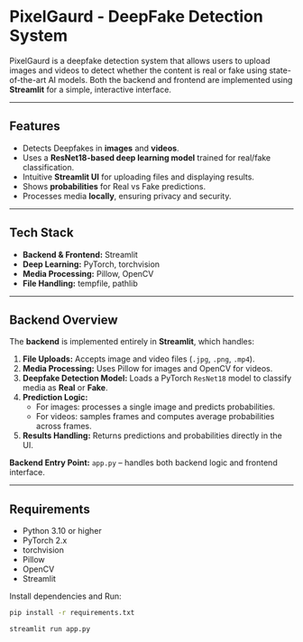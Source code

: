 # PixelGaurd - DeepFake Detection System

PixelGaurd is a deepfake detection system that allows users to upload images and videos to detect whether the content is real or fake using state-of-the-art AI models. Both the backend and frontend are implemented using **Streamlit** for a simple, interactive interface.

---

## Features

- Detects Deepfakes in **images** and **videos**.
- Uses a **ResNet18-based deep learning model** trained for real/fake classification.
- Intuitive **Streamlit UI** for uploading files and displaying results.
- Shows **probabilities** for Real vs Fake predictions.
- Processes media **locally**, ensuring privacy and security.

---

## Tech Stack

- **Backend & Frontend:** Streamlit
- **Deep Learning:** PyTorch, torchvision
- **Media Processing:** Pillow, OpenCV
- **File Handling:** tempfile, pathlib

---

## Backend Overview

The **backend** is implemented entirely in **Streamlit**, which handles:

1. **File Uploads:** Accepts image and video files (`.jpg`, `.png`, `.mp4`).
2. **Media Processing:** Uses Pillow for images and OpenCV for videos.
3. **Deepfake Detection Model:** Loads a PyTorch `ResNet18` model to classify media as **Real** or **Fake**.
4. **Prediction Logic:**  
   - For images: processes a single image and predicts probabilities.  
   - For videos: samples frames and computes average probabilities across frames.
5. **Results Handling:** Returns predictions and probabilities directly in the UI.

**Backend Entry Point:** `app.py` – handles both backend logic and frontend interface.

---

## Requirements

- Python 3.10 or higher
- PyTorch 2.x
- torchvision
- Pillow
- OpenCV
- Streamlit

Install dependencies and Run:

```bash
pip install -r requirements.txt

streamlit run app.py
